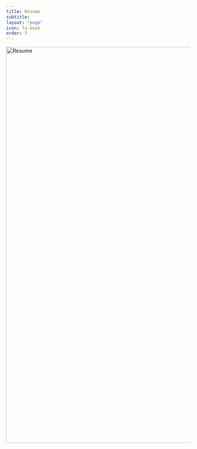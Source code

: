 ```yaml
---
title: Resume
subtitle:
layout: "page"
icon: fa-book
order: 3
---
```

<img src="assets/images/Wyatt_Dudgeon's_Resume_2-5-2019_(1).pdf_.jpg" alt="Resume" style="width:820px;height:1080px;" />

